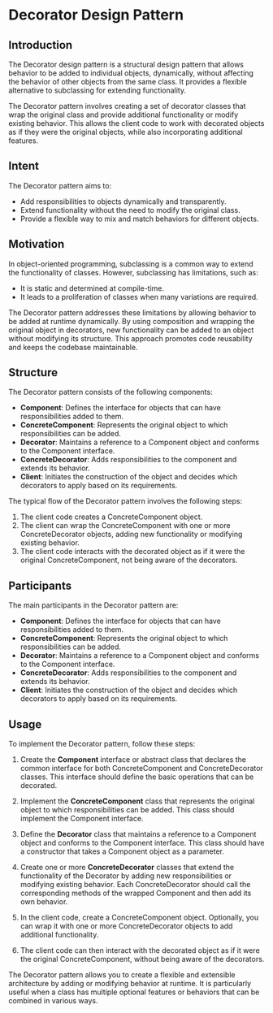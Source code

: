 # Decorator Design Pattern

## Introduction

The Decorator design pattern is a structural design pattern that allows behavior to be added to individual objects, dynamically, without affecting the behavior of other objects from the same class. It provides a flexible alternative to subclassing for extending functionality.

The Decorator pattern involves creating a set of decorator classes that wrap the original class and provide additional functionality or modify existing behavior. This allows the client code to work with decorated objects as if they were the original objects, while also incorporating additional features.

## Intent

The Decorator pattern aims to:

- Add responsibilities to objects dynamically and transparently.
- Extend functionality without the need to modify the original class.
- Provide a flexible way to mix and match behaviors for different objects.

## Motivation

In object-oriented programming, subclassing is a common way to extend the functionality of classes. However, subclassing has limitations, such as:

- It is static and determined at compile-time.
- It leads to a proliferation of classes when many variations are required.

The Decorator pattern addresses these limitations by allowing behavior to be added at runtime dynamically. By using composition and wrapping the original object in decorators, new functionality can be added to an object without modifying its structure. This approach promotes code reusability and keeps the codebase maintainable.

## Structure

The Decorator pattern consists of the following components:

- **Component**: Defines the interface for objects that can have responsibilities added to them.
- **ConcreteComponent**: Represents the original object to which responsibilities can be added.
- **Decorator**: Maintains a reference to a Component object and conforms to the Component interface.
- **ConcreteDecorator**: Adds responsibilities to the component and extends its behavior.
- **Client**: Initiates the construction of the object and decides which decorators to apply based on its requirements.

The typical flow of the Decorator pattern involves the following steps:

1. The client code creates a ConcreteComponent object.
2. The client can wrap the ConcreteComponent with one or more ConcreteDecorator objects, adding new functionality or modifying existing behavior.
3. The client code interacts with the decorated object as if it were the original ConcreteComponent, not being aware of the decorators.

## Participants

The main participants in the Decorator pattern are:

- **Component**: Defines the interface for objects that can have responsibilities added to them.
- **ConcreteComponent**: Represents the original object to which responsibilities can be added.
- **Decorator**: Maintains a reference to a Component object and conforms to the Component interface.
- **ConcreteDecorator**: Adds responsibilities to the component and extends its behavior.
- **Client**: Initiates the construction of the object and decides which decorators to apply based on its requirements.

## Usage

To implement the Decorator pattern, follow these steps:

1. Create the **Component** interface or abstract class that declares the common interface for both ConcreteComponent and ConcreteDecorator classes. This interface should define the basic operations that can be decorated.

2. Implement the **ConcreteComponent** class that represents the original object to which responsibilities can be added. This class should implement the Component interface.

3. Define the **Decorator** class that maintains a reference to a Component object and conforms to the Component interface. This class should have a constructor that takes a Component object as a parameter.

4. Create one or more **ConcreteDecorator** classes that extend the functionality of the Decorator by adding new responsibilities or modifying existing behavior. Each ConcreteDecorator should call the corresponding methods of the wrapped Component and then add its own behavior.

5. In the client code, create a ConcreteComponent object. Optionally, you can wrap it with one or more ConcreteDecorator objects to add additional functionality.

6. The client code can then interact with the decorated object as if it were the original ConcreteComponent, without being aware of the decorators.

The Decorator pattern allows you to create a flexible and extensible architecture by adding or modifying behavior at runtime. It is particularly useful when a class has multiple optional features or behaviors that can be combined in various ways.
